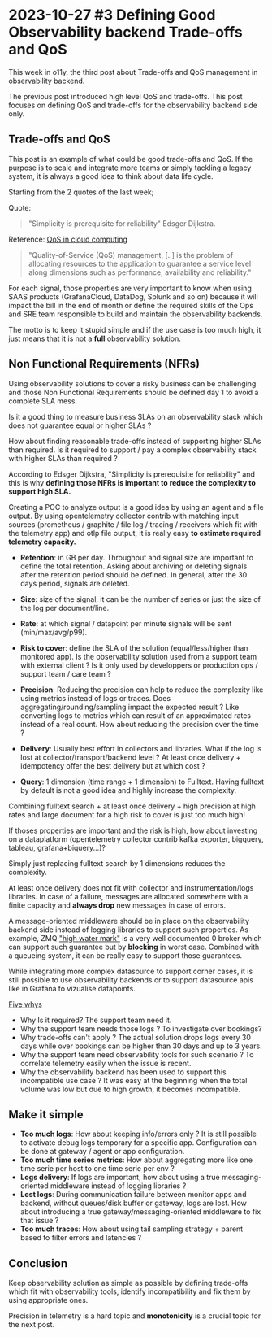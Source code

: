 # 2023-10-27 #3 Defining Good Observability backend Trade-offs and QoS

This week in o11y, the third post about Trade-offs and QoS management in observability backend.

The previous post introduced high level QoS and trade-offs. This post focuses on defining QoS and trade-offs for the observability backend side only.

## Trade-offs and QoS

This post is an example of what could be good trade-offs and QoS. If the purpose is to scale and integrate more teams or simply tackling a legacy system, it is always a good idea to think about data life cycle.

Starting from the 2 quotes of the last week;

Quote: 
>"Simplicity is prerequisite for reliability" Edsger Dijkstra.

Reference: [QoS in cloud computing](https://jisajournal.springeropen.com/articles/10.1186/s13174-014-0011-3)

> "Quality-of-Service (QoS) management, [..] is the problem of allocating resources to the application to guarantee a service level along dimensions such as performance, availability and reliability."

For each signal, those properties are very important to know when using SAAS products (GrafanaCloud, DataDog, Splunk and so on) because it will impact the bill in the end of month or define the required skills of the Ops and SRE team responsible to build and maintain the observability backends.

The motto is to keep it stupid simple and if the use case is too much high, it just means that it is not a __full__ observability solution.

## Non Functional Requirements (NFRs)

Using observability solutions to cover a risky business can be challenging and those Non Functional Requirements should be defined day 1 to avoid a complete SLA mess.

Is it a good thing to measure business SLAs on an observability stack which does not guarantee equal or higher SLAs ?

How about finding reasonable trade-offs instead of supporting higher SLAs than required. Is it required to support / pay a complex observability stack with higher SLAs than required ?

According to Edsger Dijkstra, "Simplicity is prerequisite for reliability" and this is why __defining those NFRs is important to reduce the complexity to support high SLA.__

Creating a POC to analyze output is a good idea by using an agent and a file output. By using opentelemetry collector contrib with matching input sources (prometheus / graphite / file log / tracing / receivers which fit with the telemetry app) and otlp file output, it is really easy __to estimate required telemetry capacity.__

- __Retention__: in GB per day. Throughput and signal size are important to define the total retention. Asking about archiving or deleting signals after the retention period should be defined. In general, after the 30 days period, signals are deleted. 

- __Size__: size of the signal, it can be the number of series or just the size of the log per document/line.

- __Rate__: at which signal / datapoint per minute signals will be sent (min/max/avg/p99).

- __Risk to cover__: define the SLA of the solution (equal/less/higher than monitored app). Is the observability solution used from a support team with external client ? Is it only used by developpers or production ops / support team / care team ?

- __Precision__: Reducing the precision can help to reduce the complexity like using metrics instead of logs or traces. Does aggregating/rounding/sampling impact the expected result ? Like converting logs to metrics which can result of an approximated rates instead of a real count. How about reducing the precision over the time ?

- __Delivery__: Usually best effort in collectors and libraries. What if the log is lost at collector/transport/backend level ? At least once delivery + idempotency offer the best delivery but at which cost ?

- __Query__: 1 dimension (time range + 1 dimension) to Fulltext. Having fulltext by default is not a good idea and highly increase the complexity. 

Combining fulltext search + at least once delivery + high precision at high rates and large document for a high risk to cover is just too much high!

If thoses properties are important and the risk is high, how about investing on a dataplatform (opentelemetry collector contrib kafka exporter, bigquery, tableau, grafana+biquery...)?

Simply just replacing fulltext search by 1 dimensions reduces the complexity. 

At least once delivery does not fit with collector and instrumentation/logs libraries. In case of a failure, messages are allocated somewhere with a finite capacity and __always drop__ new messages in case of errors. 

A message-oriented middleware should be in place on the observability backend side instead of logging libraries to support such properties. As example, ZMQ ["high water mark"](https://zguide.zeromq.org/docs/chapter2/#Missing-Message-Problem-Solver) is a very well documented 0 broker which can support such guarantee but by __blocking__ in worst case. Combined with a queueing system, it can be really easy to support those guarantees.

While integrating more complex datasource to support corner cases, it is still possible to use observability backends or to support datasource apis like in Grafana to vizualise datapoints.

[Five whys](https://en.wikipedia.org/wiki/Five_whys) 
- Why Is it required? The support team need it.
- Why the support team needs those logs ? To investigate over bookings?
- Why trade-offs can't apply ? The actual solution drops logs every 30 days while over bookings can be higher than 30 days and up to 3 years.
- Why the support team need observability tools for such scenario ? To correlate telemetry easily when the issue is recent.
- Why the observability backend has been used to support this incompatible use case ? It was easy at the beginning when the total volume was low but due to high growth, it becomes incompatible.

## Make it simple
- __Too much logs__: How about keeping info/errors only ? It is still possible to activate debug logs temporary for a specific app. Configuration can be done at gateway / agent or app configuration.
- __Too much time series metrics__: How about aggregating more like one time serie per host to one time serie per env ?
- __Logs delivery__: If logs are important, how about using a true messaging-oriented middleware instead of logging libraries ?
- __Lost logs__: During communication failure between monitor apps and backend, without queues/disk buffer or gateway, logs are lost. How about introducing a true gateway/messaging-oriented middleware to fix that issue ?
- __Too much traces__: How about using tail sampling strategy + parent based to filter errors and latencies ?

## Conclusion
Keep observability solution as simple as possible by defining trade-offs which fit with observability tools, identify incompatibility and fix them by using appropriate ones.

Precision in telemetry is a hard topic and __monotonicity__ is a crucial topic for the next post.
